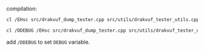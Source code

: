 compilation:
```sh
cl /EHsc src/drakvuf_dump_tester.cpp src/utils/drakvuf_tester_utils.cpp /Isrc/utils /Fobin\ /Febin\drakvuf_tester.exe /std:c++latest

cl /DDEBUG /EHsc src/drakvuf_dump_tester.cpp src/utils/drakvuf_tester_utils.cpp /Isrc/utils /Fobin\ /Febin\drakvuf_tester.exe /std:c++latest
```

add `/DDEBUG` to set `DEBUG` variable.
